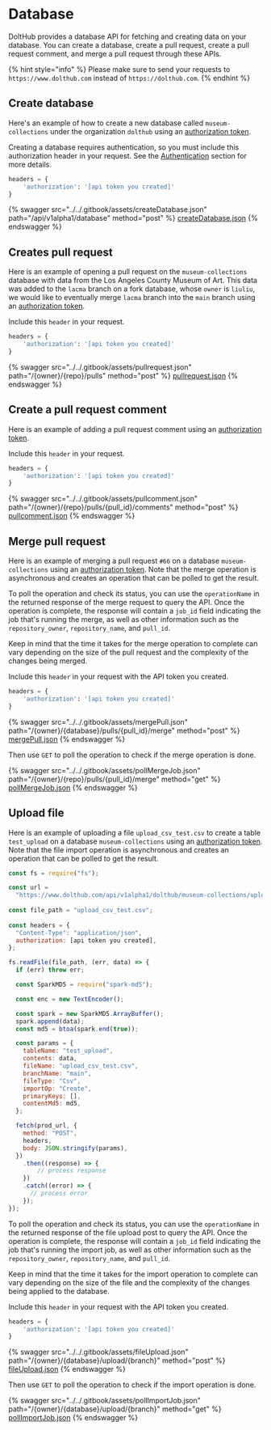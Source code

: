 # Database

DoltHub provides a database API for fetching and creating data on your database. You can create a database, create a pull request, create a pull request comment, and merge a pull request through these APIs.

{% hint style="info" %}
Please make sure to send your requests to `https://www.dolthub.com` instead of `https://dolthub.com`.
{% endhint %}

## Create database

Here's an example of how to create a new database called `museum-collections` under the organization `dolthub` using an [authorization token](authentication.md).

Creating a database requires authentication, so you must include this authorization header in your request. See the [Authentication](authentication.md) section for more details.

```python
headers = {
    'authorization': '[api token you created]'
}
```

{% swagger src="../../.gitbook/assets/createDatabase.json" path="/api/v1alpha1/database" method="post" %}
[createDatabase.json](../../.gitbook/assets/createDatabase.json)
{% endswagger %}



## Creates pull request

Here is an example of opening a pull request on the `museum-collections` database with data from the Los Angeles County Museum of Art. This data was added to the `lacma` branch on a fork database, whose `owner` is `liuliu`, we would like to eventually merge `lacma` branch into the `main` branch using an [authorization token](authentication.md).

Include this `header` in your request.

```python
headers = {
    'authorization': '[api token you created]'
}
```

{% swagger src="../../.gitbook/assets/pullrequest.json" path="/{owner}/{repo}/pulls" method="post" %}
[pullrequest.json](../../.gitbook/assets/pullrequest.json)
{% endswagger %}



## Create a pull request comment&#x20;

Here is an example of adding a pull request comment using an [authorization token](authentication.md).

Include this `header` in your request.

```python
headers = {
    'authorization': '[api token you created]'
}
```

{% swagger src="../../.gitbook/assets/pullcomment.json" path="/{owner}/{repo}/pulls/{pull_id}/comments" method="post" %}
[pullcomment.json](../../.gitbook/assets/pullcomment.json)
{% endswagger %}



## Merge pull request

Here is an example of merging a pull request `#66` on a database `museum-collections` using an [authorization token](authentication.md). Note that the merge operation is asynchronous and creates an operation that can be polled to get the result.

To poll the operation and check its status, you can use the `operationName` in the returned response of the merge request to query the API. Once the operation is complete, the response will contain a `job_id` field indicating the job that's running the merge, as well as other information such as the `repository_owner`, `repository_name`, and `pull_id`.

Keep in mind that the time it takes for the merge operation to complete can vary depending on the size of the pull request and the complexity of the changes being merged.&#x20;

Include this `header` in your request with the API token you created.

```python
headers = {
    'authorization': '[api token you created]'
}
```

{% swagger src="../../.gitbook/assets/mergePull.json" path="/{owner}/{database}/pulls/{pull_id}/merge" method="post" %}
[mergePull.json](../../.gitbook/assets/mergePull.json)
{% endswagger %}

Then use `GET` to poll the operation to check if the merge operation is done.

{% swagger src="../../.gitbook/assets/pollMergeJob.json" path="/{owner}/{repo}/pulls/{pull_id}/merge" method="get" %}
[pollMergeJob.json](../../.gitbook/assets/pollMergeJob.json)
{% endswagger %}


## Upload file

Here is an example of uploading a file `upload_csv_test.csv` to create a table `test_upload` on a database  `museum-collections` using an [authorization token](authentication.md). Note that the file import operation is asynchronous and creates an operation that can be polled to get the result.

```js
const fs = require("fs");

const url =
  "https://www.dolthub.com/api/v1alpha1/dolthub/museum-collections/upload/main";
 
const file_path = "upload_csv_test.csv";
 
const headers = {
  "Content-Type": "application/json",
  authorization: [api token you created],
};

fs.readFile(file_path, (err, data) => {
  if (err) throw err;

  const SparkMD5 = require("spark-md5");

  const enc = new TextEncoder();

  const spark = new SparkMD5.ArrayBuffer();
  spark.append(data);
  const md5 = btoa(spark.end(true));

  const params = {
    tableName: "test_upload",
    contents: data,
    fileName: "upload_csv_test.csv",
    branchName: "main",
    fileType: "Csv",
    importOp: "Create",
    primaryKeys: [],
    contentMd5: md5,
  };

  fetch(prod_url, {
    method: "POST",
    headers,
    body: JSON.stringify(params),
  })
    .then((response) => {
        // process response
    })
    .catch((error) => {
      // process error
    });
});

```

To poll the operation and check its status, you can use the `operationName` in the returned response of the file upload post to query the API. Once the operation is complete, the response will contain a `job_id` field indicating the job that's running the import job, as well as other information such as the `repository_owner`, `repository_name`, and `pull_id`.

Keep in mind that the time it takes for the import operation to complete can vary depending on the size of the file and the complexity of the changes being applied to the database.

Include this `header` in your request with the API token you created.

```python
headers = {
    'authorization': '[api token you created]'
}
```

{% swagger src="../../.gitbook/assets/fileUpload.json" path="/{owner}/{database}/upload/{branch}" method="post" %}
[fileUpload.json](../../.gitbook/assets/fileUpload.json)
{% endswagger %}

Then use `GET` to poll the operation to check if the import operation is done.

{% swagger src="../../.gitbook/assets/pollImportJob.json" path="/{owner}/{database}/upload/{branch}" method="get" %}
[pollImportJob.json](../../.gitbook/assets/pollImportJob.json)
{% endswagger %}